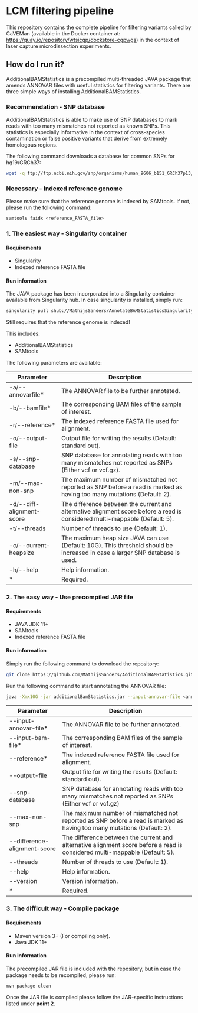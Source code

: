 # LCM filtering pipeline

This repository contains the complete pipeline for filtering variants called by CaVEMan (available in the Docker container at: https://quay.io/repository/wtsicgp/dockstore-cgpwgs) in the context of laser capture microdissection experiments.  

## How do I run it?

AdditionalBAMStatistics is a precompiled multi-threaded JAVA package that amends ANNOVAR files with useful statistics for filtering variants. There are three simple ways of installing AdditionalBAMStatistics.

### Recommendation - SNP database

AdditionalBAMStatistics is able to make use of SNP databases to mark reads with too many mismatches not reported as known SNPs. This statistics is especially informative in the context of cross-species contamination or false positive variants that derive from extremely homologous regions.

The following command downloads a database for common SNPs for hg19/GRCh37:

```bash
wget -q ftp://ftp.ncbi.nih.gov/snp/organisms/human_9606_b151_GRCh37p13/VCF/common_all_20180423.vcf.gz
```

### Necessary - Indexed reference genome

Please make sure that the reference genome is indexed by SAMtools. If not, please run the following command:

```bash
samtools faidx <reference_FASTA_file>
```

### 1. The easiest way - Singularity container

#### Requirements

- Singularity
- Indexed reference FASTA file

#### Run information

The JAVA package has been incorporated into a Singularity container available from Singularity hub. In case singularity is installed, simply run:

```bash
singularity pull shub://MathijsSanders/AnnotateBAMStatisticsSingularity
```

 Still requires that the reference genome is indexed!

This includes:

- AdditionalBAMStatistics
- SAMtools

The following parameters are available:

Parameter | Description
--- | ---
-a/--annovarfile* | The ANNOVAR file to be further annotated.
-b/--bamfile* | The corresponding BAM files of the sample of interest.
-r/--reference* | The indexed reference FASTA file used for alignment.
-o/--output-file | Output file for writing the results (Default: standard out).
-s/--snp-database | SNP database for annotating reads with too many mismatches not reported as SNPs (Either vcf or vcf.gz).
-m/--max-non-snp | The maximum number of mismatched not reported as SNP before a read is marked as having too many mutations (Default: 2).
-d/--diff-alignment-score | The difference between the current and alternative alignment score before a read is considered multi-mappable (Default: 5).
-t/--threads | Number of threads to use (Default: 1).
-c/--current-heapsize | The maximum heap size JAVA can use (Default: 10G). This threshold should be increased in case a larger SNP database is used.
-h/--help | Help information.
\* | Required.

### 2. The easy way - Use precompiled JAR file

#### Requirements

- JAVA JDK 11+
- SAMtools
- Indexed reference FASTA file

#### Run information

Simply run the following command to download the repository:

```bash
git clone https://github.com/MathijsSanders/AdditionalBAMStatistics.git
```

Run the following command to start annotating the ANNOVAR file:

```bash
java -Xmx10G -jar additionalBamStatistics.jar --input-annovar-file <annovar_file> --input-bam-file <bam_file> --reference <reference_file> --output-file <output_file> --snp-database <snp_database> --max-non-snp <max_non_snp> --difference-alignment-scores <diff_scores> --threads <threads> --help --version
```

Parameter | Description
--- | ---
--input-annovar-file* | The ANNOVAR file to be further annotated.
--input-bam-file* | The corresponding BAM files of the sample of interest.
--reference* | The indexed reference FASTA file used for alignment.
--output-file | Output file for writing the results (Default: standard out).
--snp-database | SNP database for annotating reads with too many mismatches not reported as SNPs (Either vcf or vcf.gz)
--max-non-snp | The maximum number of mismatched not reported as SNP before a read is marked as having too many mutations (Default: 2).
--difference-alignment-score | The difference between the current and alternative alignment score before a read is considered multi-mappable (Default: 5).
--threads | Number of threads to use (Default: 1).
--help | Help information.
--version | Version information.
\* | Required.

### 3. The difficult way - Compile package

#### Requirements

- Maven version 3+ (For compiling only).
- Java JDK 11+

#### Run information

The precompiled JAR file is included with the repository, but in case the package needs to be recompiled, please run:

```bash
mvn package clean
```

Once the JAR file is compiled please follow the JAR-specific instructions listed under **point 2**.
